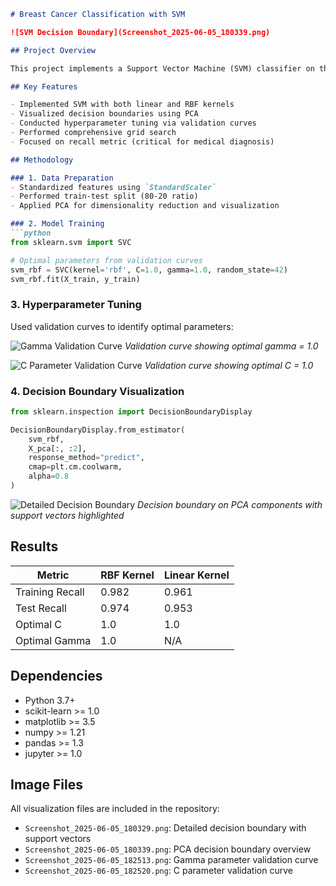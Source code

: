 
```markdown
# Breast Cancer Classification with SVM

![SVM Decision Boundary](Screenshot_2025-06-05_180339.png)

## Project Overview

This project implements a Support Vector Machine (SVM) classifier on the Wisconsin Breast Cancer dataset to distinguish malignant from benign tumors, with special focus on optimizing recall to minimize false negatives in medical diagnostics.

## Key Features

- Implemented SVM with both linear and RBF kernels
- Visualized decision boundaries using PCA
- Conducted hyperparameter tuning via validation curves
- Performed comprehensive grid search
- Focused on recall metric (critical for medical diagnosis)

## Methodology

### 1. Data Preparation
- Standardized features using `StandardScaler`
- Performed train-test split (80-20 ratio)
- Applied PCA for dimensionality reduction and visualization

### 2. Model Training
```python
from sklearn.svm import SVC

# Optimal parameters from validation curves
svm_rbf = SVC(kernel='rbf', C=1.0, gamma=1.0, random_state=42)
svm_rbf.fit(X_train, y_train)
```

### 3. Hyperparameter Tuning
Used validation curves to identify optimal parameters:

![Gamma Validation Curve](Screenshot_2025-06-05_182513.png)
*Validation curve showing optimal gamma = 1.0*

![C Parameter Validation Curve](Screenshot_2025-06-05_182520.png)
*Validation curve showing optimal C = 1.0*

### 4. Decision Boundary Visualization
```python
from sklearn.inspection import DecisionBoundaryDisplay

DecisionBoundaryDisplay.from_estimator(
    svm_rbf,
    X_pca[:, :2],
    response_method="predict",
    cmap=plt.cm.coolwarm,
    alpha=0.8
)
```

![Detailed Decision Boundary](Screenshot_2025-06-05_180329.png)
*Decision boundary on PCA components with support vectors highlighted*

## Results

| Metric          | RBF Kernel | Linear Kernel |
|-----------------|------------|---------------|
| Training Recall | 0.982      | 0.961         |
| Test Recall     | 0.974      | 0.953         |
| Optimal C       | 1.0        | 1.0           |
| Optimal Gamma   | 1.0        | N/A           |



## Dependencies

- Python 3.7+
- scikit-learn >= 1.0
- matplotlib >= 3.5
- numpy >= 1.21
- pandas >= 1.3
- jupyter >= 1.0

## Image Files

All visualization files are included in the repository:
- `Screenshot_2025-06-05_180329.png`: Detailed decision boundary with support vectors
- `Screenshot_2025-06-05_180339.png`: PCA decision boundary overview
- `Screenshot_2025-06-05_182513.png`: Gamma parameter validation curve
- `Screenshot_2025-06-05_182520.png`: C parameter validation curve

